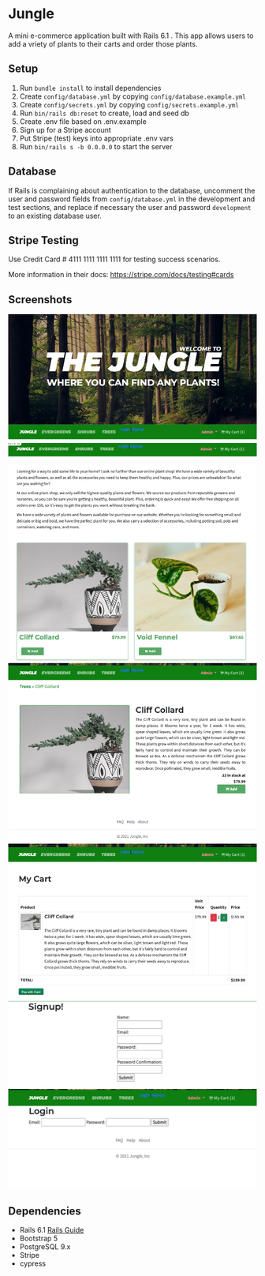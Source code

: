 # Jungle

A mini e-commerce application built with Rails 6.1 . This app allows users to add a vriety of plants to their carts and order those plants. 

## Setup

1. Run `bundle install` to install dependencies
2. Create `config/database.yml` by copying `config/database.example.yml`
3. Create `config/secrets.yml` by copying `config/secrets.example.yml`
4. Run `bin/rails db:reset` to create, load and seed db
5. Create .env file based on .env.example
6. Sign up for a Stripe account
7. Put Stripe (test) keys into appropriate .env vars
8. Run `bin/rails s -b 0.0.0.0` to start the server

## Database

If Rails is complaining about authentication to the database, uncomment the user and password fields from `config/database.yml` in the development and test sections, and replace if necessary the user and password `development` to an existing database user.

## Stripe Testing

Use Credit Card # 4111 1111 1111 1111 for testing success scenarios.

More information in their docs: <https://stripe.com/docs/testing#cards>


## Screenshots
![This is an image](/public/images/README/header.png)
![This is an image](/public/images/README/homepage.png)
![This is an image](/public/images/README/products.png)
![This is an image](/public/images/README/cart.png)
![This is an image](/public/images/README/signup.png)
![This is an image](/public/images/README/login.png)

## Dependencies

- Rails 6.1 [Rails Guide](http://guides.rubyonrails.org/v6.1/)
- Bootstrap 5
- PostgreSQL 9.x
- Stripe
- cypress